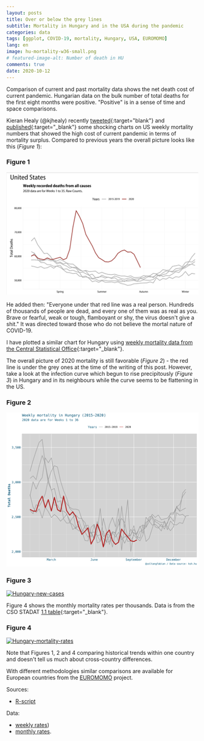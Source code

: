```yaml
---
layout: posts 
title: Over or below the grey lines
subtitle: Mortality in Hungary and in the USA during the pandemic
categories: data
tags: [ggplot, COVID-19, mortality, Hungary, USA, EUROMOMO]
lang: en
image: hu-mortality-w36-small.png
# featured-image-alt: Number of death in HU 
comments: true
date: 2020-10-12
---
```

Comparison of current and past mortality data shows the net death cost of current pandemic. Hungarian data on the bulk number of total deaths for the first eight months were positive. "Positive" is in a sense of time and space comparisons. 


Kieran Healy (@kjhealy) recently [tweeted](https://twitter.com/kjhealy/status/1313276959263162368){:target="blank"} and [published](https://kieranhealy.org/blog/archives/2020/09/24/us-excess-mortality/){:target="_blank"} some shocking charts on US weekly mortality numbers that showed the high cost of current pandemic in terms of mortality surplus. Compared to previous years the overall picture looks like this (*Figure 1*): 

### Figure 1
[![US weekly mortality by @kjhealy](/assets/img/20-10-07-mortality/USAmortality.jpg)](/assets/img/20-10-07-mortality/USAmortality.jpg)

He added then: "Everyone under that red line was a real person. Hundreds of thousands of people are dead, and every one of them was as real as you. Brave or fearful, weak or tough, flamboyant or shy, the virus doesn't give a shit." It was directed toward those who do not believe the mortal nature of COVID-19.

I have plotted a similar chart for Hungary using [weekly mortality data from the Central Statistical Office](https://www.ksh.hu/docs/hun/xstadat/xstadat_evkozi/e_wnh004a.html){:target="_blank"}. 

The overall picture of 2020 mortality is still favorable (*Figure 2*) - the red line is under the grey ones at the time of the writing of this post. However, take a look at the infection curve which begun to rise precipitously (*Figure 3*) in Hungary and in its neighbours while the curve seems to be flattening in the US. 
### Figure 2
[![Hungary-weekly-mortality](/assets/img/20-10-07-mortality/hu-mortality-w36-2020-10-12.png)](/assets/img/20-10-07-mortality/hu-mortality-w36-2020-10-12.png)

### Figure 3
[![Hungary-new-cases
](/assets/img/20-10-07-mortality/c19-cases-2020-10-12.png)](/assets/img/20-10-07-mortality/c19-cases-2020-10-12.png)

Figure 4 shows the monthly mortality rates per thousands. Data is from the CSO STADAT [1.1 table](https://www.ksh.hu/docs/hun/xstadat/xstadat_evkozi/e_wdsd001a.html){:target="_blank"}.

### Figure 4
[![Hungary-mortality-rates
](/assets/img/20-10-07-mortality/hu-mortality-rate-2020-10-12.png)](/assets/img/20-10-07-mortality/hu-mortality-rate-2020-10-12.png)

Note that Figures 1, 2 and 4 comparing historical trends within one country and doesn't tell us much about cross-country differences.

With different methodologies similar comparisons are available for European countries from the [EUROMOMO](https://www.euromomo.eu/graphs-and-maps) project. 

Sources:

- [R-script](/assets/img/20-10-07-mortality/weekly-mortality.R) 

Data:

- [weekly rates](/assets/img/20-10-07-mortality/weekly-total-deaths.csv)) 
- [monthly rates](/assets/img/20-10-07-mortality/monthly-deaths.csv).
